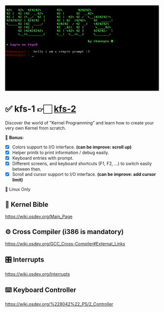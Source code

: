 ![kfs-1](/images/screen-1.png)

# ✅ kfs-1 👉🏻 [kfs-2](https://github.com/rbourgeat/kfs-2)
Discover the world of "Kernel Programming" and learn how to create your very own Kernel from scratch.

🎁 **Bonus:**
- [x] Colors support to I/O interface. **(can be improve: scroll up)**
- [x] Helper printk to print information / debug easily.
- [x] Keyboard entries with prompt.
- [x] Different screens, and keyboard shortcuts (F1, F2, ...) to switch easily between then.
- [x] Scroll and cursor support to I/O interface. **(can be improve: add cursor limit)**

🐧 Linux Only

## 📖 Kernel Bible
https://wiki.osdev.org/Main_Page

## ⚙️ Cross Compiler (i386 is mandatory)
https://wiki.osdev.org/GCC_Cross-Compiler#External_Links

## 🎛 Interrupts
https://wiki.osdev.org/Interrupts

## ⌨️ Keyboard Controller
https://wiki.osdev.org/%228042%22_PS/2_Controller
